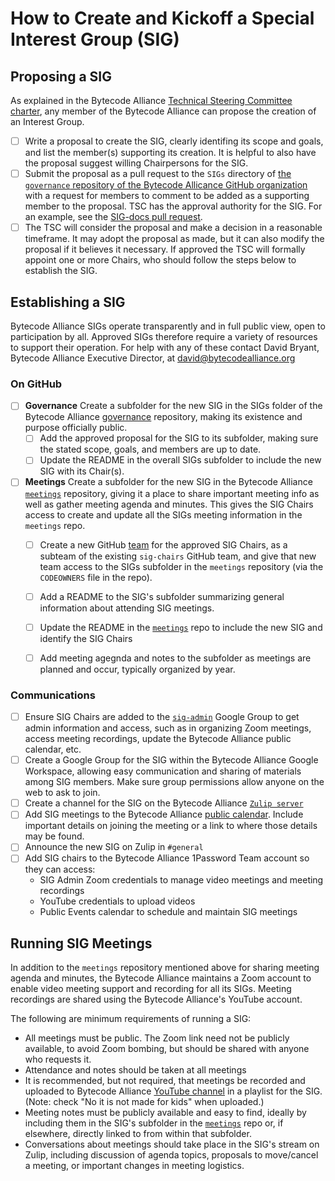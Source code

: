 # How to Create and Kickoff a Special Interest Group (SIG)

## Proposing a SIG

As explained in the Bytecode Alliance [Technical Steering Committee charter](https://github.com/bytecodealliance/governance/blob/main/TSC/charter.md#creating-an-interest-group), any member of the Bytecode Alliance can propose the creation of an Interest Group. 
- [ ] Write a proposal to create the SIG, clearly identifing its scope and goals, and list the member(s) supporting its creation.  It is helpful to also have the proposal suggest willing Chairpersons for the SIG. 
- [ ] Submit the proposal as a pull request to the `SIGs` directory of [the `governance` repository of the Bytecode Allicance GitHub organization](https://github.com/bytecodealliance/governance/tree/main/SIGs) with a request for members to comment to be added as a supporting member to the proposal. TSC has the approval authority for the SIG. For an example, see the [SIG-docs pull request](https://github.com/bytecodealliance/governance/pull/45).
- [ ] The TSC will consider the proposal and make a decision in a reasonable timeframe. It may adopt the proposal as made, but it can also modify the proposal if it believes it necessary. If approved the TSC will formally appoint one or more Chairs, who should follow the steps below to establish the SIG. 

## Establishing a SIG

Bytecode Alliance SIGs operate transparently and in full public view, open to participation by all. Approved SIGs therefore require a variety of resources to support their operation. For help with any of these contact David Bryant, Bytecode Alliance Executive Director, at david@bytecodealliance.org

### On GitHub
- [ ] **Governance** Create a subfolder for the new SIG in the SIGs folder of the Bytecode Alliance [governance](https://github.com/bytecodealliance/governance/tree/main/SIGs) repository, making its existence and purpose officially public. 
    - [ ] Add the approved proposal for the SIG to its subfolder, making sure the stated scope, goals, and members are up to date.
    - [ ] Update the README in the overall SIGs subfolder to include the new SIG with its Chair(s).
- [ ] **Meetings** Create a subfolder for the new SIG in the Bytecode Alliance [`meetings`](https://github.com/bytecodealliance/meetings) repository, giving it a place to share important meeting info as well as gather meeting agenda and minutes.  This gives the SIG Chairs access to create and update all the SIGs meeting information in the `meetings` repo.
    - [ ] Create a new GitHub [team](https://github.com/orgs/bytecodealliance/teams) for the approved SIG Chairs, as a subteam of the existing `sig-chairs` GitHub team, and give that new team access to the SIGs subfolder in the `meetings` repository (via the `CODEOWNERS` file in the repo).
    - [ ] Add a README to the SIG's subfolder summarizing general information about attending SIG meetings.
    - [ ] Update the README in the [`meetings`](https://github.com/bytecodealliance/meetings) repo to include the new SIG and identify the SIG Chairs
    - [ ] Add meeting agegnda and notes to the subfolder as meetings are planned and occur, typically organized by year.


### Communications
- [ ] Ensure SIG Chairs are added to the [`sig-admin`](https://groups.google.com/u/1/a/bytecodealliance.org/g/sig-admin) Google Group to get admin information and access, such as in organizing Zoom meetings, access meeting recordings, update the Bytecode Alliance public calendar, etc.
- [ ] Create a Google Group for the SIG within the Bytecode Alliance Google Workspace, allowing easy communication and sharing of materials among SIG members. Make sure group permissions allow anyone on the web to ask to join.
- [ ] Create a  channel for the SIG on the Bytecode Alliance [`Zulip server`](https://bytecodealliance.zulipchat.com)
- [ ] Add SIG meetings to the Bytecode Alliance [public calendar](https://calendar.google.com/calendar/embed?src=events%40bytecodealliance.org&ctz=America%2FLos_Angeles). Include important details on joining the meeting or a link to where those details may be found.
- [ ] Announce the new SIG on Zulip in `#general`
- [ ] Add SIG chairs to the Bytecode Alliance 1Password Team account so they can access:
    - SIG Admin Zoom credentials to manage video meetings and meeting recordings
    - YouTube credentials to upload videos
    - Public Events calendar to schedule and maintain SIG meetings

## Running SIG Meetings

In addition to the `meetings` repository mentioned above for sharing meeting agenda and minutes, the Bytecode Alliance maintains a Zoom account to enable video meeting support and recording for all its SIGs. Meeting recordings are shared using the Bytecode Alliance's YouTube account.

The following are minimum requirements of running a SIG:

- All meetings must be public.  The Zoom link need not be publicly available, to avoid Zoom bombing, but should be shared with anyone who requests it.
- Attendance and notes should be taken at all meetings
- It is recommended, but not required, that meetings be recorded and uploaded to Bytecode Alliance [YouTube channel](https://www.youtube.com/@bytecodealliance) in a playlist for the SIG. (Note: check "No it is not made for kids" when uploaded.)
- Meeting notes must be publicly available and easy to find, ideally by including them in the SIG's subfolder in the [`meetings`](https://github.com/bytecodealliance/meetings) repo or, if elsewhere, directly linked to from within that subfolder.
- Conversations about meetings should take place in the SIG's stream on Zulip, including discussion of agenda topics, proposals to move/cancel a meeting, or important changes in meeting logistics.